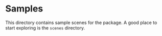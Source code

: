 # Samples

This directory contains sample scenes for the package. A good place to start exploring is the `scenes` directory.